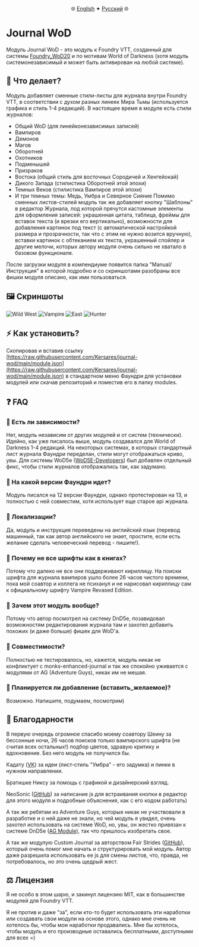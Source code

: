 <div align="center">
  
🌐 [English](README.md) ✦ [Русский](README-RU.md) 🌐

</div>

# Journal WoD

Модуль Journal WoD - это модуль к Foundry VTT, созданный для системы [Foundry_WoD20](https://github.com/JohanFalt/Foundry_WoD20) и по мотивам World of Darkness (хотя модуль системонезависимый и может быть активирован на любой системе).

## 🎨 Что делает?

Модуль добавляет сменные стили-листы для журнала внутри Foundry VTT, в соответствии с духом разных линеек Мира Тьмы (используется графика и стиль 1-4 редакций). В настоящее время в модуле есть стили журналов:

* Общий WoD (для линейконезависимых записей)
* Вампиров
* Демонов
* Магов
* Оборотней
* Охотников
* Подменышей
* Призраков
* Востока (общий стиль для восточных Сородичей и Хенгейокай)
* Дикого Запада (стилистика Оборотней этой эпохи)
* Темных Веков (стилистика Вампиров этой эпохи)
* И три темных темы: Медь, Умбра и Северное Сияние
Помимо сменных листов-стилей модуль так же добавляет кнопку "Шаблоны" в редактор Журнала, под которой прячутся кастомные элементы для оформления записей: украшенная цитата, таблица, фреймы для вставок текста (и врезки его вертикально), возможности для добавления картинок под текст (с автоматической настройкой размера и прозрачности, так что с этим не нужно возится вручную), вставки картинок с обтеканием их текста, украшенный спойлер и другие мелочи, которых автору модуля очень сильно не хватало в базовом функционале.

После загрузки модуля в компендиуме появится папка "Manual/Инструкция" в которой подробно и со скриншотами разобраны все фишки модуля описано, как ими пользоваться.

## 🖼️ Скриншоты
![Wild West](https://i.ibb.co/HTvVMVqZ/Wild-West-2.jpg) ![Vampire](https://i.ibb.co/39fLwQwm/Vampire-1.jpg)
![East](https://i.ibb.co/HpM23mvG/East-1.jpg) ![Hunter](https://i.ibb.co/kVJyqjFy/Hunter-1.jpg)

## ⚡ Как установить?

Скопировав и вставив ссылку [https://raw.githubusercontent.com/Kersares/journal-wod/main/module.json](https://raw.githubusercontent.com/Kersares/journal-wod/main/module.json) в стандартном меню Фаундри для установки модулей или скачав репозиторий и поместив его в папку modules.

## ❓ FAQ

### 🔹 Есть ли зависимости?
Нет, модуль независим от других модулей и от систем (технически). Идейно, как уже писалось выше, модуль создавался для World of Darkness 1-4 редакций. На некоторых системах, в которых стандартный лист журнала Фаундри переделан, стили могут отображаться криво, увы. Для системы WoD5e ([WoD5E-Developers](https://github.com/WoD5E-Developers)) был добавлен отдельный фикс, чтобы стили журналов отображались так, как задумано.

### 🔹 На какой версии Фаундри идет?
Модуль писался на 12 версии Фаундри, однако протестирован на 13, и полностью с ней совместим, хотя использует еще старое api журнала.

### 🔹 Локализации?
Да, модуль и инструкция переведены на английский язык (перевод машинный, так как автор английского не знает, простите, если есть желание сделать человеческий перевод - пишите!).

### 🔹 Почему не все шрифты как в книгах?
Потому что далеко не все они поддерживают кириллицу. На поиски шрифта для журнала вампиров ушло более 26 часов чистого времени, пока мой соавтор и коллега не психанул и не нарисовал кириллицу сам к официальному шрифту Vampire Revased Edition.

### 🔹 Зачем этот модуль вообще?
Потому что автор посмотрел на систему DnD5e, позавидовал возможностям редактирования журнала там и захотел добавить похожих (и даже больше) фишек для WoD'а.

### 🔹 Совместимости?
Полностью не тестировалось, но, кажется, модуль никак не конфликтует с monks-enhanced-journal и так же спокойно уживается с модулями от AG (Adventure Guys), никак им не мешая.

### 🔹 Планируется ли добавление (вставить_желаемое)?
Возможно. Напишите, подумаем, посмотрим)

## 💜 Благодарности

В первую очередь огромное спасибо моему соавтору Шеину за бессонные ночи, 26 часов поисков только вампирского шрифта (не считая всех остальных!) подбор цветов, здравую критику и вдохновение. Без него модуль не получился бы.

Кадату ([VK](https://vk.com/club199316981)) за идеи (лист-стиль "Умбра" - его задумка) и пинки в нужном направлении.

Братишке Никсу за помощь с графикой и дизайнерский взгляд.

NeoSonic ([GitHub](https://github.com/porshkevich)) за написание js для встраивания кнопки в редактор для этого модуля и подробные объяснения, как с его кодом работать)

А так же ребятам из Adventure Guys, которые никак не участвовали в разработке и о ней даже не знали, но чей модуль я увидел, очень захотел использовать на системе WoD, но, увы, он жестко привязан к системе DnD5e ([AG Module](https://gitlab.com/adventure-guys/ag-module)), так что пришлось изобретать свое.

А так же модулую Custom Journal за авторством Fair Strides ([GitHub](https://github.com/Fair-Strides/FVTT-Custom-Journal-Theming/tree/v10-journals)), который очень помог мне начать и структурировать мой модуль. Автор даже разрешила использовать ее js для смены листов, что, правда, не потребовалось, но это очень щедрый жест.

## ⚖️ Лицензия

Я не особо в этом шарю, и закинул лицензию MIT, как в большинстве модулей для Foundry VTT.

Я не против и даже "за", если кто-то будет использовать эти наработки или создавать свои модули на основе этого, однако мне очень не хотелось бы, чтобы мои наработки продавались. Мне бы хотелось, чтобы модуль и его производные оставались бесплатными, доступными для всех =)
